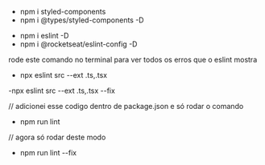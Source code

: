 <!-- install dependencias Type script-->
- npm i styled-components 
- npm i @types/styled-components -D

<!-- install dependencias eslint -->
- npm i eslint -D
- npm i @rocketseat/eslint-config -D

rode este comando no terminal para ver todos os erros que o eslint mostra
- npx eslint src --ext .ts,.tsx

<!-- ajusta todos os erro de padrões -->
-npx eslint src --ext .ts,.tsx --fix

// adicionei esse codigo dentro de package.json e só rodar o comando 
- npm run lint

// agora só rodar deste modo 
- npm run lint --fix